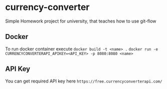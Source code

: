 # currency-converter

Simple Homework project for university, that teaches how to use git-flow

## Docker

To run docker container execute
`docker build -t <name> .`
`docker run -e CURRENCYCONVERTERAPI_APIKEY=<API_KEY> -p 8080:8080 <name>`

## API Key

You can get required API key here `https://free.currencyconverterapi.com/`
